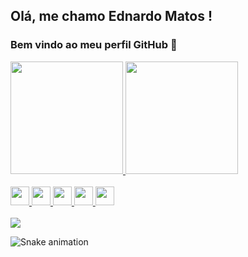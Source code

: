 ## Olá, me chamo Ednardo Matos ! 
### Bem vindo ao meu perfil GitHub 👋

<div>
  <a href="https://github.com/Ednardo-Matos">
  <img height="180em" src="https://github-readme-stats.vercel.app/api?username=Ednardo-Matos&show_icons=true&theme=radical&include_all_commits=true&count_private=true"/>
  <img height="180em" src="https://github-readme-stats.vercel.app/api/top-langs/?username=Ednardo-Matos&layout=compact&langs_count=7&theme=radical"/>
</div>

<div style="display: inline_block"><br>
  <img src="https://cdn.jsdelivr.net/gh/devicons/devicon/icons/html5/html5-original.svg" width="30" height="30"/>
  <img src="https://cdn.jsdelivr.net/gh/devicons/devicon/icons/css3/css3-original.svg" width="30" height="30"/>
  <img src="https://cdn.jsdelivr.net/gh/devicons/devicon/icons/javascript/javascript-original.svg" width="30" height="30"/>
  <img src="https://cdn.jsdelivr.net/gh/devicons/devicon/icons/typescript/typescript-original.svg" width="30" height="30"/>
  <img src="https://cdn.jsdelivr.net/gh/devicons/devicon/icons/react/react-original.svg" width="30" height="30"/>
</div>


<div><br>
  <a href="https://www.linkedin.com/in/ednardo-matos-31b1aa22a" target="_blank"><img src="https://img.shields.io/badge/-LinkedIn-%230077B5?style=for-the-badge&logo=linkedin&logoColor=white" target="_blank"></a>   
</div>
  
  ![Snake animation](https://github.com/Ednardo-Matos/Ednardo-Matos/blob/output/github-contribution-grid-snake.svg)
